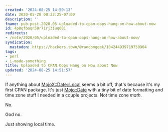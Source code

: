```yaml
---
created: '2024-08-25 14:50:13'
date: 2020-05-28 00:32:25-07:00
description: ''
fname: pub.post.2020.05.uploaded-to-cpan-oops-hang-on-how-about-now
id: 4p8qfboqn50r7irj31uq601
redirects:
- /note/2020/05/uploaded-to-cpan-oops-hang-on-how-about-now/
syndication:
  mastodon: https://hackers.town/@randomgeek/104244939719750904
tags:
- perl
- i-made-something
title: Uploaded to CPAN Oops Hang on How about Now
updated: '2024-08-25 14:51:57'
---
```


If anything about [MojoX::Date::Local](https://metacpan.org/pod/MojoX::Date::Local) seems a bit off, that's because it's my first CPAN package. It's just [Mojo::Date](https://mojolicious.org/perldoc/Mojo/Date) with a tiny bit of date formatting and time zone stuff I needed in a couple projects. Not time zone *math*.

No.

God no.

Just showing local time.